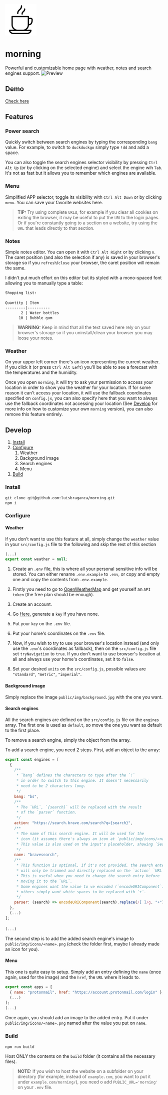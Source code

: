 ![Logo](https://raw.githubusercontent.com/luisbraganca/morning/master/public/favicon.png)

# morning

Powerful and customizable home page with weather, notes and search engines support.
![Preview](https://raw.githubusercontent.com/luisbraganca/morning/master/screenshots/animation.gif)

## Demo

[Check here](https://zealous-hopper-aed1ae.netlify.app)

## Features

### Power search

Quickly switch between search engines by typing the corresponding `bang` value. For example, to switch to `duckduckgo` simply type `!dd` and add a space.

You can also toggle the search engines selector visibility by pressing `Ctrl Alt Up` (or by clicking on the selected engine) and select the engine wih `Tab`. It's not as fast but it allows you to remember which engines are available.

### Menu

Simplified APP selector, toggle its visibility with `Ctrl Alt Down` or by clicking `menu`. You can save your favorite websites here.

> **TIP:** Try using complete `URL`s, for example if you clear all cookies on exiting the browser, it may be useful to put the `URL`to the login pages. Or if you're constantly going to a section on a website, try using the `URL` that leads directly to that section.

### Notes

Simple notes editor. You can open it with `Ctrl Alt Right` or by clicking `n`. The caret position (and also the selection if any) is saved in your browser's storage so if you `refresh`/`close` your browser, the caret position will remain the same.

I didn't put much effort on this editor but its styled with a mono-spaced font allowing you to manually type a table:

```
Shopping list:

Quantity | Item
---------|----------
       2 | Water bottles
      10 | Bubble gum
```

> **WARNING:** Keep in mind that all the text saved here rely on your browser's storage so if you uninstall/clean your browser you may loose your notes.

### Weather

On your upper left corner there's an icon representing the current weather. If you click it (or press `Ctrl Alt Left`) you'll be able to see a forecast with the temperatures and the humidity.

Once you open `morning`, it will try to ask your permission to access your location in order to show you the weather for your location. If for some reason it can't access your location, it will use the fallback coordinates specified on `config.js`, you can also specify here that you want to always use the fallback coordinates not accessing your location (See [Develop](#develop) for more info on how to customize your own `morning` version), you can also remove this feature entirely.

## Develop

1. [Install](#install)
2. [Configure](#configure)
   1. Weather
   2. Background image
   3. Search engines
   4. Menu
3. [Build](#build)

### Install

```
git clone git@github.com:luisbraganca/morning.git
npm i
```

### Configure

#### Weather

If you don't want to use this feature at all, simply change the `weather` value in your `src/config.js` file to the following and skip the rest of this section

```js
(...)
export const weather = null;
```

1. Create an `.env` file, this is where all your personal sensitive info will be stored. You can either rename `.env.example` to `.env`, or copy and empty one and copy the contents from `.env.example`.

2. Firstly you need to go to [OpenWeatherMap](https://openweathermap.org) and get yourself an `API` `token` (the free plan should be enough).

3. Create an account.

4. Go [Here](https://home.openweathermap.org/api_keys), generate a `key` if you have none.

5. Put your `key` on the `.env` file.

6. Put your home's coordinates on the `.env` file.

7. Now, if you wish to try to use your browser's location instead (and only use the `.env`'s coordinates as fallback), then on the `src/config.js` file set `tryNavigation` to `true`. If you don't want to use browser's location at all and always use your home's coordinates, set it to `false`.

8. Set your desired `units` on the `src/config.js`, possible values are `"standard"`, `"metric"`, `"imperial"`.

#### Background image

Simply replace the image `public/img/background.jpg` with the one you want.

#### Search engines

All the search engines are defined on the `src/config.js` file on the `engines` array. The first one is used as `default`, so move the one you want as default to the first place.

To remove a search engine, simply the object from the array.

To add a search engine, you need 2 steps. First, add an object to the array:
```js
export const engines = [
  {
    /**
     * `bang` defines the characters to type after the `!`
     * in order to switch to this engine. It doesn't necessarily
     * need to be 2 characters long.
     */
    bang: "bs",
    /**
     * The `URL`, `{search}` will be replaced with the result
     * of the `parser` function.
     */
    action: "https://search.brave.com/search?q={search}",
    /**
     * The name of this search engine. It will be used for the
     * icon (it assumes there's always an icon at `public/img/icons/«name».png`).
     * This value is also used on the input's placeholder, showing `Search «name»`.
     */
    name: "bravesearch",
    /**
     * This function is optional, if it's not provided, the search entered
     * will only be trimmed and directly replaced on the `action` `URL`.
     * This is useful when you need to change the search entry before
     * moving it to the `URL`.
     * Some engines want the value to ve encoded (`encodeURIComponent`),
     * others simply want white spaces to be replaced with `+`.
     */
    parser: (search) => encodeURIComponent(search).replace(/[ ]/g, "+"),
  },
  (...)
];

(...)
```

The second step is to add the added search engine's image to `public/img/icons/«name».png` (check the folder first, maybe I already made an icon for you).

#### Menu

This one is quite easy to setup. Simply add an entry defining the `name` (once again, used for the image) and the `href`, the `URL` where it leads to.

```js
export const apps = [
  { name: "protonmail", href: "https://account.protonmail.com/login" },
  (...)
];
(...)
```

Once again, you should add an image to the added entry. Put it under `public/img/icons/«name».png` named after the value you put on `name`.

### Build

```
npm run build
```

Host ONLY the contents on the `build` folder (it contains all the necessary files).

> **NOTE:** If you wish to host the website on a subfolder on your directory (for example, instead of `example.com`, you want to put it under `example.com/morning/`), you need o add `PUBLIC_URL='morning'` on your `.env` file.

